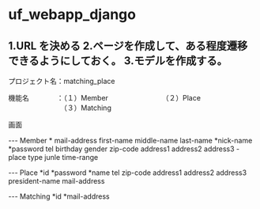 # uf_webapp_django

1.URL を決める
2.ページを作成して、ある程度遷移できるようにしておく。
3.モデルを作成する。
---
プロジェクト名：matching_place

機能名　　　　：（１）Member 
　　　　　　　　（２）Place
　　　　　　　　（３）Matching

画面

--- Member
	* mail-address
	first-name
	middle-name
	last-name
	*nick-name
	*password
	tel
	birthday
	gender
	zip-code
	address1
	address2
	address3
	-
	place
	type
	junle
	time-range

--- Place
	*id
	*password
	*name
	tel
	zip-code
	address1
	address2
	address3
	president-name
	mail-address

--- Matching
	*id
	*mail-address
